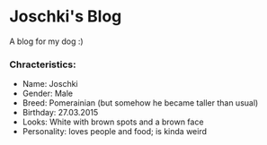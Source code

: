 # Joschki's Blog
A blog for my dog :) 

### Chracteristics:
- Name: Joschki
- Gender: Male
- Breed: Pomerainian (but somehow he became taller than usual)
- Birthday: 27.03.2015
- Looks: White with brown spots and a brown face
- Personality: loves people and food; is kinda weird 
